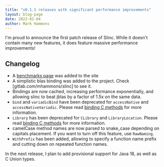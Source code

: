 ```yaml
---
title: "v0.1.1 releases with significant performance improvements"
layout: blog-page
date: 2022-02-04
author: Mark Hammons
---
```


I'm proud to announce the first patch release of Slinc. While it doesn't contain many new features, it does feature massive performance improvements!

## Changelog 

* A [benchmarks page](../../docs/benchmarks/index.md) was added to the site
* A simplistic blas binding was added to the project. Check [gitlab.com/mhammons/slinc] to see it.
* Bindings are now cached, increasing performance exponentially, and allowing slinc to beat jblas by a factor of 1.5x on the same data.
* `bind` and `variadicBind` have been deprecated for `accessNative` and `accessNativeVariadic`. Please read [binding C methods](/docs/docs/usage/binding-c-methods.md) for more information.
* `Library` has been deprecated for `CLibrary` and `LibraryLocation`. Please read [binding C methods](/docs/docs/usage/binding-c-methods.md) for more information.
* camelCase method names are now parsed to snake_case depending on capitals placement. If you want to turn off this feature, use `RawNaming`.
* `WithPrefix` has been added, allowing to specify a function name prefix and cutting down on repeated function names.

In the next release, I plan to add provisional support for Java 18, as well as C Union types.